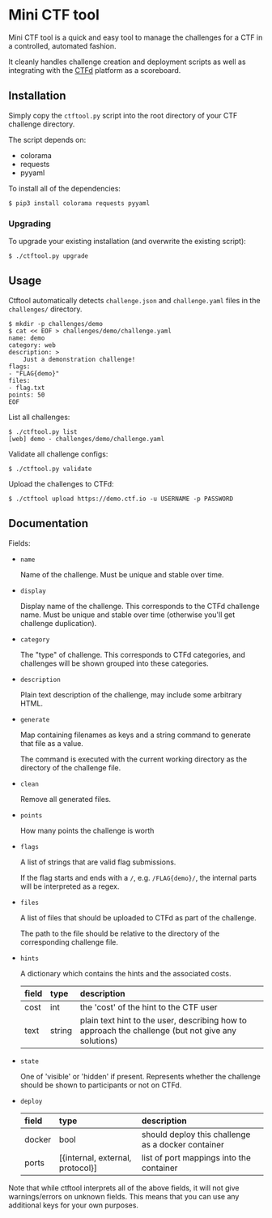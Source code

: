 # Mini CTF tool

Mini CTF tool is a quick and easy tool to manage the challenges for a CTF in
a controlled, automated fashion.

It cleanly handles challenge creation and deployment scripts as well as
integrating with the [CTFd](https://github.com/CTFd/CTFd) platform as a
scoreboard.

## Installation

Simply copy the `ctftool.py` script into the root directory of your CTF
challenge directory.

The script depends on:

- colorama
- requests
- pyyaml

To install all of the dependencies:

    $ pip3 install colorama requests pyyaml
    
### Upgrading

To upgrade your existing installation (and overwrite the existing script):

    $ ./ctftool.py upgrade

## Usage

Ctftool automatically detects `challenge.json` and `challenge.yaml` files in
the `challenges/` directory.

    $ mkdir -p challenges/demo
    $ cat << EOF > challenges/demo/challenge.yaml
    name: demo
    category: web
    description: >
        Just a demonstration challenge!
    flags:
    - "FLAG{demo}"
    files:
    - flag.txt
    points: 50
    EOF

List all challenges:

    $ ./ctftool.py list
    [web] demo - challenges/demo/challenge.yaml

Validate all challenge configs:

    $ ./ctftool.py validate

Upload the challenges to CTFd:

    $ ./ctftool upload https://demo.ctf.io -u USERNAME -p PASSWORD

## Documentation

Fields:

- `name`

  Name of the challenge. Must be unique and stable over time.

- `display`

  Display name of the challenge. This corresponds to the CTFd challenge name.
  Must be unique and stable over time (otherwise you'll get challenge
  duplication).

- `category`

  The "type" of challenge. This corresponds to CTFd categories, and
  challenges will be shown grouped into these categories.

- `description`

  Plain text description of the challenge, may include some arbitrary HTML.

- `generate`

  Map containing filenames as keys and a string command to generate that file
  as a value.

  The command is executed with the current working directory as the directory
  of the challenge file.

- `clean`

  Remove all generated files.

- `points`

  How many points the challenge is worth

- `flags`

  A list of strings that are valid flag submissions.

  If the flag starts and ends with a `/`, e.g. `/FLAG{demo}/`, the internal
  parts will be interpreted as a regex.

- `files`

  A list of files that should be uploaded to CTFd as part of the challenge.

  The path to the file should be relative to the directory of the
  corresponding challenge file.

- `hints`
  
  A dictionary which contains the hints and the associated costs.

  | field  | type                             | description                                                                                        |
  | :----- | :------------------------------- | :------------------------------------------------------------------------------------------------- |
  | cost   | int                              | the 'cost' of the hint to the CTF user                                                             |
  | text   | string                           | plain text hint to the user, describing how to approach the challenge (but not give any solutions) |

- `state`

  One of 'visible' or 'hidden' if present. Represents whether the challenge
  should be shown to participants or not on CTFd.

- `deploy`

  | field  | type                             | description                                        |
  | :----- | :------------------------------- | :------------------------------------------------- |
  | docker | bool                             | should deploy this challenge as a docker container |
  | ports  | [{internal, external, protocol}] | list of port mappings into the container           |

Note that while ctftool interprets all of the above fields, it will not give
warnings/errors on unknown fields. This means that you can use any additional
keys for your own purposes.
